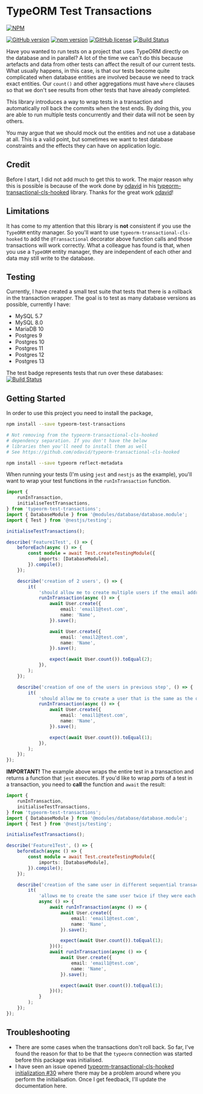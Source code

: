 # TypeORM Test Transactions

[![NPM](https://nodei.co/npm/typeorm-test-transactions.png)](https://nodei.co/npm/typeorm-test-transactions/)

[![GitHub version](https://badge.fury.io/gh/entrostat%2Ftypeorm-test-transactions.svg)](https://badge.fury.io/gh/entrostat%2Ftypeorm-test-transactions)
[![npm version](https://badge.fury.io/js/typeorm-test-transactions.svg)](https://badge.fury.io/js/typeorm-test-transactions)
<a href="https://github.com/entrostat/typeorm-test-transactions/blob/master/LICENSE"><img alt="GitHub license" src="https://img.shields.io/github/license/entrostat/typeorm-test-transactions"></a>
[![Build Status](https://travis-ci.org/entrostat/typeorm-test-transactions.svg?branch=develop)](https://travis-ci.org/entrostat/typeorm-test-transactions)

Have you wanted to run tests on a project that uses TypeORM directly on the database and in parallel? A lot of the time we can't do this because artefacts and data from other tests can affect the result of our current tests. What usually happens, in this case, is that our tests become quite complicated when database entities are involved because we need to track exact entities. Our `count()` and other aggregations must have `where` clauses so that we don't see results from other tests that have already completed.

This library introduces a way to wrap tests in a transaction and automatically roll back the commits when the test ends. By doing this, you are able to run multiple tests concurrently and their data will not be seen by others.

You may argue that we should mock out the entities and not use a database at all. This is a valid point, but sometimes we want to test database constraints and the effects they can have on application logic.

## Credit

Before I start, I did not add much to get this to work. The major reason why this is possible is because of the work done by [odavid](https://github.com/odavid) in his [typeorm-transactional-cls-hooked](https://github.com/odavid/typeorm-transactional-cls-hooked) library. Thanks for the great work [odavid](https://github.com/odavid)!

## Limitations

It has come to my attention that this library is **not** consistent if you use the `TypeORM` entity manager. So you'll want to use `typeorm-transactional-cls-hooked` to add the `@Transactional` decorator above function calls and those transactions will work correctly. What a colleague has found is that, when you use a `TypeORM` entity manager, they are independent of each other and data may still write to the database.

## Testing

Currently, I have created a small test suite that tests that there is a rollback in the transaction wrapper. The goal is to test as many database versions as possible, currently I have:

-   MySQL 5.7
-   MySQL 8.0
-   MariaDB 10
-   Postgres 9
-   Postgres 10
-   Postgres 11
-   Postgres 12
-   Postgres 13

The test badge represents tests that run over these databases: [![Build Status](https://travis-ci.org/entrostat/typeorm-test-transactions.svg?branch=develop)](https://travis-ci.org/entrostat/typeorm-test-transactions)

## Getting Started

In order to use this project you need to install the package,

```bash
npm install --save typeorm-test-transactions

# Not removing from the typeorm-transactional-cls-hooked
# dependency separation. If you don't have the below
# libraries then you'll need to install them as well
# See https://github.com/odavid/typeorm-transactional-cls-hooked

npm install --save typeorm reflect-metadata
```

When running your tests (I'm using `jest` and `nestjs` as the example), you'll want to wrap your test functions in the `runInTransaction` function.

```typescript
import {
    runInTransaction,
    initialiseTestTransactions,
} from 'typeorm-test-transactions';
import { DatabaseModule } from '@modules/database/database.module';
import { Test } from '@nestjs/testing';

initialiseTestTransactions();

describe('Feature1Test', () => {
    beforeEach(async () => {
        const module = await Test.createTestingModule({
            imports: [DatabaseModule],
        }).compile();
    });

    describe('creation of 2 users', () => {
        it(
            'should allow me to create multiple users if the email address is different but name is the same',
            runInTransaction(async () => {
                await User.create({
                    email: 'email1@test.com',
                    name: 'Name',
                }).save();

                await User.create({
                    email: 'email2@test.com',
                    name: 'Name',
                }).save();

                expect(await User.count()).toEqual(2);
            }),
        );
    });

    describe('creation of one of the users in previous step', () => {
        it(
            'should allow me to create a user that is the same as the one in the previous step',
            runInTransaction(async () => {
                await User.create({
                    email: 'email1@test.com',
                    name: 'Name',
                }).save();

                expect(await User.count()).toEqual(1);
            }),
        );
    });
});
```

**IMPORTANT!** The example above wraps the entire test in a transaction and returns a function that `jest` executes. If you'd like to wrap *parts* of a test in a transaction, you need to **call** the function and `await` the result:
```typescript
import {
    runInTransaction,
    initialiseTestTransactions,
} from 'typeorm-test-transactions';
import { DatabaseModule } from '@modules/database/database.module';
import { Test } from '@nestjs/testing';

initialiseTestTransactions();

describe('Feature1Test', () => {
    beforeEach(async () => {
        const module = await Test.createTestingModule({
            imports: [DatabaseModule],
        }).compile();
    });

    describe('creation of the same user in different sequential transactions', () => {
        it(
            'allows me to create the same user twice if they were each in a transaction',
            async () => {
                await runInTransaction(async () => {
                    await User.create({
                        email: 'email1@test.com',
                        name: 'Name',
                    }).save();

                    expect(await User.count()).toEqual(1);
                })();
                await runInTransaction(async () => {
                    await User.create({
                        email: 'email1@test.com',
                        name: 'Name',
                    }).save();

                    expect(await User.count()).toEqual(1);
                })();
            }
        );
    });
});
```

## Troubleshooting

-   There are some cases when the transactions don't roll back. So far, I've found the reason for that to be that the `typeorm` connection was started before this package was initialised.
-   I have seen an issue opened [typeorm-transactional-cls-hooked initialization #30](https://github.com/odavid/typeorm-transactional-cls-hooked/issues/30) where there may be a problem around where you perform the initialisation. Once I get feedback, I'll update the documentation here.
